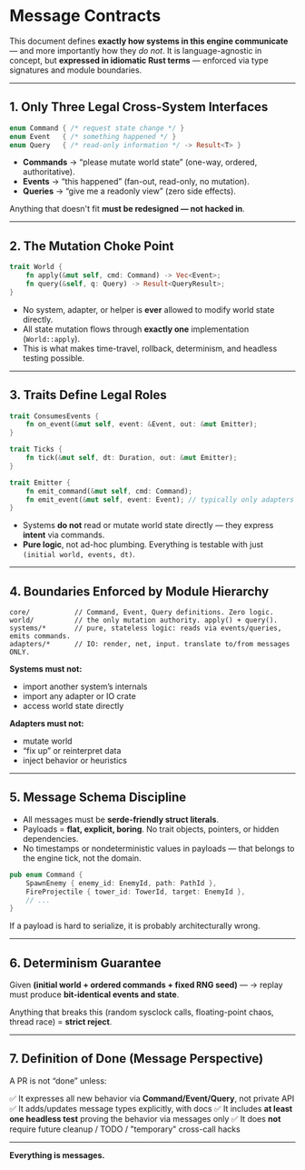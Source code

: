 # Message Contracts

This document defines **exactly how systems in this engine communicate** — and more importantly how they *do not*.
It is language-agnostic in concept, but **expressed in idiomatic Rust terms** — enforced via type signatures and module boundaries.

---

## 1. Only Three Legal Cross-System Interfaces

```rust
enum Command { /* request state change */ }
enum Event   { /* something happened */ }
enum Query   { /* read-only information */ -> Result<T> }
```

* **Commands** → “please mutate world state” (one-way, ordered, authoritative).
* **Events**   → “this happened” (fan-out, read-only, no mutation).
* **Queries**  → “give me a readonly view” (zero side effects).

Anything that doesn't fit **must be redesigned — not hacked in**.

---

## 2. The Mutation Choke Point

```rust
trait World {
    fn apply(&mut self, cmd: Command) -> Vec<Event>;
    fn query(&self, q: Query) -> Result<QueryResult>;
}
```

* No system, adapter, or helper is **ever** allowed to modify world state directly.
* All state mutation flows through **exactly one** implementation (`World::apply`).
* This is what makes time-travel, rollback, determinism, and headless testing possible.

---

## 3. Traits Define Legal Roles

```rust
trait ConsumesEvents {
    fn on_event(&mut self, event: &Event, out: &mut Emitter);
}

trait Ticks {
    fn tick(&mut self, dt: Duration, out: &mut Emitter);
}

trait Emitter {
    fn emit_command(&mut self, cmd: Command);
    fn emit_event(&mut self, event: Event); // typically only adapters log/forward
}
```

* Systems **do not** read or mutate world state directly — they express **intent** via commands.
* **Pure logic**, not ad-hoc plumbing. Everything is testable with just `(initial world, events, dt)`.

---

## 4. Boundaries Enforced by Module Hierarchy

```
core/           // Command, Event, Query definitions. Zero logic.
world/          // the only mutation authority. apply() + query().
systems/*       // pure, stateless logic: reads via events/queries, emits commands.
adapters/*      // IO: render, net, input. translate to/from messages ONLY.
```

**Systems must not:**

* import another system’s internals
* import any adapter or IO crate
* access world state directly

**Adapters must not:**

* mutate world
* “fix up” or reinterpret data
* inject behavior or heuristics

---

## 5. Message Schema Discipline

* All messages must be **serde-friendly struct literals**.
* Payloads = **flat, explicit, boring**. No trait objects, pointers, or hidden dependencies.
* No timestamps or nondeterministic values in payloads — that belongs to the engine tick, not the domain.

```rust
pub enum Command {
    SpawnEnemy { enemy_id: EnemyId, path: PathId },
    FireProjectile { tower_id: TowerId, target: EnemyId },
    // ...
}
```

If a payload is hard to serialize, it is probably architecturally wrong.

---

## 6. Determinism Guarantee

Given **(initial world + ordered commands + fixed RNG seed)** —
→ replay must produce **bit-identical events and state**.

Anything that breaks this (random sysclock calls, floating-point chaos, thread race) = **strict reject**.

---

## 7. Definition of Done (Message Perspective)

A PR is not “done” unless:

✅ It expresses all new behavior via **Command/Event/Query**, not private API
✅ It adds/updates message types explicitly, with docs
✅ It includes **at least one headless test** proving the behavior via messages only
✅ It does **not** require future cleanup / TODO / "temporary" cross-call hacks

---

**Everything is messages.**
